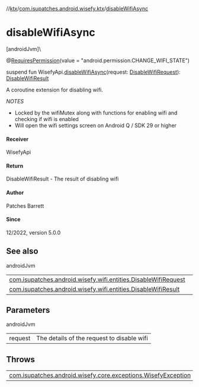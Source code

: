 //[ktx](../../index.md)/[com.isupatches.android.wisefy.ktx](index.md)/[disableWifiAsync](disable-wifi-async.md)

# disableWifiAsync

[androidJvm]\

@[RequiresPermission](https://developer.android.com/reference/kotlin/androidx/annotation/RequiresPermission.html)(value = &quot;android.permission.CHANGE_WIFI_STATE&quot;)

suspend fun WisefyApi.[disableWifiAsync](disable-wifi-async.md)(request: [DisableWifiRequest](../../../wifi/wifi/com.isupatches.android.wisefy.wifi.entities/-disable-wifi-request/index.md)): [DisableWifiResult](../../../wifi/wifi/com.isupatches.android.wisefy.wifi.entities/-disable-wifi-result/index.md)

A coroutine extension for disabling wifi.

*NOTES*

- 
   Locked by the wifiMutex along with functions for enabling wifi and checking if wifi is enabled
- 
   Will open the wifi settings screen on Android Q / SDK 29 or higher

#### Receiver

WisefyApi

#### Return

DisableWifiResult - The result of disabling wifi

#### Author

Patches Barrett

#### Since

12/2022, version 5.0.0

## See also

androidJvm

| | |
|---|---|
| [com.isupatches.android.wisefy.wifi.entities.DisableWifiRequest](../../../wifi/wifi/com.isupatches.android.wisefy.wifi.entities/-disable-wifi-request/index.md) |  |
| [com.isupatches.android.wisefy.wifi.entities.DisableWifiResult](../../../wifi/wifi/com.isupatches.android.wisefy.wifi.entities/-disable-wifi-result/index.md) |  |

## Parameters

androidJvm

| | |
|---|---|
| request | The details of the request to disable wifi |

## Throws

| | |
|---|---|
| [com.isupatches.android.wisefy.core.exceptions.WisefyException](../../../core/core/com.isupatches.android.wisefy.core.exceptions/-wisefy-exception/index.md) |  |
